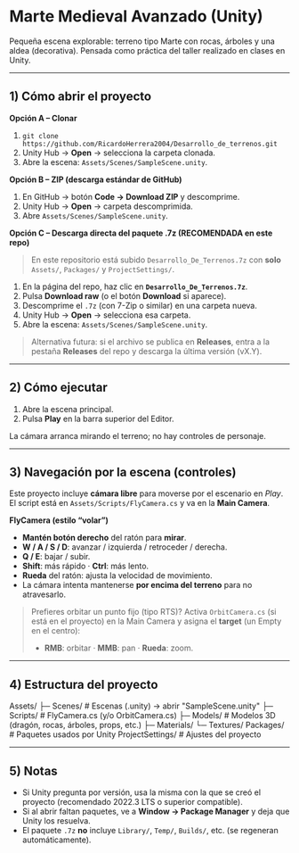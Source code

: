 # Marte Medieval Avanzado (Unity)

Pequeña escena explorable: terreno tipo Marte con rocas, árboles y una aldea (decorativa).
Pensada como práctica del taller realizado en clases en Unity.

---

## 1) Cómo abrir el proyecto

**Opción A – Clonar**
1. `git clone https://github.com/RicardoHerrera2004/Desarrollo_de_terrenos.git`
2. Unity Hub → **Open** → selecciona la carpeta clonada.
3. Abre la escena: `Assets/Scenes/SampleScene.unity`.

**Opción B – ZIP (descarga estándar de GitHub)**
1. En GitHub → botón **Code → Download ZIP** y descomprime.
2. Unity Hub → **Open** → carpeta descomprimida.
3. Abre `Assets/Scenes/SampleScene.unity`.

**Opción C – Descarga directa del paquete .7z (RECOMENDADA en este repo)**
> En este repositorio está subido `Desarrollo_De_Terrenos.7z` con **solo** `Assets/`, `Packages/` y `ProjectSettings/`.

1. En la página del repo, haz clic en **`Desarrollo_De_Terrenos.7z`**.
2. Pulsa **Download raw** (o el botón **Download** si aparece).
3. Descomprime el `.7z` (con 7-Zip o similar) en una carpeta nueva.
4. Unity Hub → **Open** → selecciona esa carpeta.
5. Abre la escena: `Assets/Scenes/SampleScene.unity`.

> Alternativa futura: si el archivo se publica en **Releases**, entra a la pestaña **Releases** del repo y descarga la última versión (vX.Y).

---

## 2) Cómo ejecutar

1. Abre la escena principal.
2. Pulsa **Play** en la barra superior del Editor.

La cámara arranca mirando el terreno; no hay controles de personaje.

---

## 3) Navegación por la escena (controles)

Este proyecto incluye **cámara libre** para moverse por el escenario en *Play*.
El script está en `Assets/Scripts/FlyCamera.cs` y va en la **Main Camera**.

**FlyCamera (estilo “volar”)**
- **Mantén botón derecho** del ratón para **mirar**.
- **W / A / S / D**: avanzar / izquierda / retroceder / derecha.
- **Q / E**: bajar / subir.
- **Shift**: más rápido · **Ctrl**: más lento.
- **Rueda** del ratón: ajusta la velocidad de movimiento.
- La cámara intenta mantenerse **por encima del terreno** para no atravesarlo.

> Prefieres orbitar un punto fijo (tipo RTS)? Activa `OrbitCamera.cs`
> (si está en el proyecto) en la Main Camera y asigna el **target** (un Empty en el centro):
> - **RMB**: orbitar · **MMB**: pan · **Rueda**: zoom.

---

## 4) Estructura del proyecto
Assets/
├─ Scenes/ # Escenas (.unity) → abrir "SampleScene.unity"
├─ Scripts/ # FlyCamera.cs (y/o OrbitCamera.cs)
├─ Models/ # Modelos 3D (dragón, rocas, árboles, props, etc.)
├─ Materials/
└─ Textures/
Packages/ # Paquetes usados por Unity
ProjectSettings/ # Ajustes del proyecto


---

## 5) Notas

- Si Unity pregunta por versión, usa la misma con la que se creó el proyecto (recomendado 2022.3 LTS o superior compatible).
- Si al abrir faltan paquetes, ve a **Window → Package Manager** y deja que Unity los resuelva.
- El paquete `.7z` **no** incluye `Library/`, `Temp/`, `Builds/`, etc. (se regeneran automáticamente).


